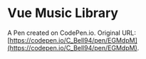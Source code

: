 # Vue Music Library

A Pen created on CodePen.io. Original URL: [https://codepen.io/C_Bell94/pen/EGMdpM](https://codepen.io/C_Bell94/pen/EGMdpM).

